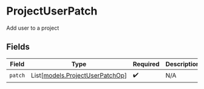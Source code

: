 # ProjectUserPatch

Add user to a project


## Fields

| Field                                                              | Type                                                               | Required                                                           | Description                                                        |
| ------------------------------------------------------------------ | ------------------------------------------------------------------ | ------------------------------------------------------------------ | ------------------------------------------------------------------ |
| `patch`                                                            | List[[models.ProjectUserPatchOp](../models/projectuserpatchop.md)] | :heavy_check_mark:                                                 | N/A                                                                |